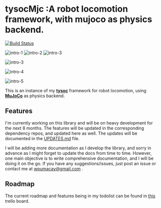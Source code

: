 # tysocMjc :A robot locomotion framework, with mujoco as physics backend.

[![Build Status](https://travis-ci.com/wpumacay/tysocMjc.svg?branch=master)](https://travis-ci.com/wpumacay/tysocMjc)

![intro-1](_imgs/gif_tysocMjc_progress_1_1.gif) ![intro-2](_imgs/gif_tysocMjc_progress_1_2.gif) ![intro-3](_imgs/gif_tysocMjc_progress_1_3.gif)

![intro-3](_imgs/img_tysocmjc_terrains.png)

![intro-4](_imgs/img_tysocmjc_sensors.png)

![intro-5](_imgs/img_tysocmjc_agents.png)

This is an instance of my [**tysoc**](https://github.com/wpumacay/tysocCore) framework 
for robot locomotion, using [**MuJoCo**](http://mujoco.org) as physics backend.

## Features

I'm currently working on this library and will be on heavy development for the next 8 months. The features will be updated in the corresponding dependency repos, and updated here as well. The updates will be documented in the [UPDATES.md](https://github.com/wpumacay/tysocMjc/blob/master/doc/UPDATES.md) file.

I will be adding more documentation as I develop the library, and sorry in advance as I might forget to update the docs from time to time. However, one main objective is to write comprehensive documentation, and I will be doing it on the go. If you have any suggestions/issues, just post an issue or contact me at wpumacay@gmail.com .

## Roadmap

The current roadmap and features being in my todolist can be found in [this](https://trello.com/b/pLkqprwU) trello board.
